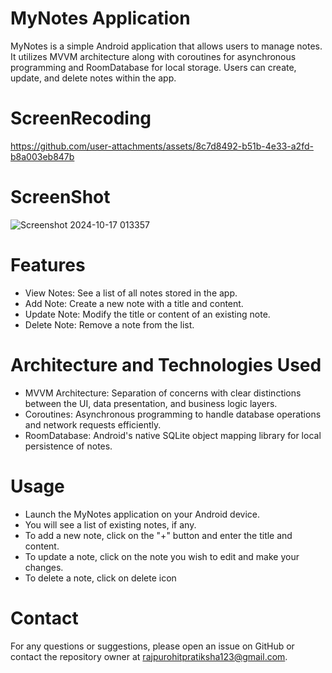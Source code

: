 # MyNotes Application
MyNotes is a simple Android application that allows users to manage notes. It utilizes MVVM architecture along with coroutines for asynchronous programming and RoomDatabase for local storage. Users can create, update, and delete notes within the app.

# ScreenRecoding
https://github.com/user-attachments/assets/8c7d8492-b51b-4e33-a2fd-b8a003eb847b

# ScreenShot
![Screenshot 2024-10-17 013357](https://github.com/user-attachments/assets/4459d4b1-d958-4c75-b5cc-ca64ba67ee2c)


# Features
* View Notes: See a list of all notes stored in the app.
* Add Note: Create a new note with a title and content.
* Update Note: Modify the title or content of an existing note.
* Delete Note: Remove a note from the list.
# Architecture and Technologies Used
* MVVM Architecture: Separation of concerns with clear distinctions between the UI, data presentation, and business logic layers.
* Coroutines: Asynchronous programming to handle database operations and network requests efficiently.
* RoomDatabase: Android's native SQLite object mapping library for local persistence of notes.

# Usage
* Launch the MyNotes application on your Android device.
* You will see a list of existing notes, if any.
* To add a new note, click on the "+" button and enter the title and content.
* To update a note, click on the note you wish to edit and make your changes.
* To delete a note, click on delete icon

  
# Contact
For any questions or suggestions, please open an issue on GitHub or contact the repository owner at rajpurohitpratiksha123@gmail.com.
